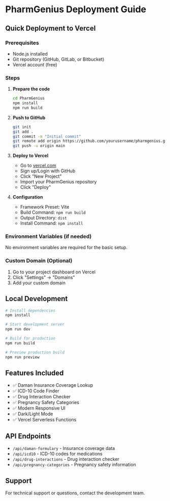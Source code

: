 # PharmGenius Deployment Guide

## Quick Deployment to Vercel

### Prerequisites
- Node.js installed
- Git repository (GitHub, GitLab, or Bitbucket)
- Vercel account (free)

### Steps

1. **Prepare the code**
   ```bash
   cd PharmGenius
   npm install
   npm run build
   ```

2. **Push to GitHub**
   ```bash
   git init
   git add .
   git commit -m "Initial commit"
   git remote add origin https://github.com/yourusername/pharmgenius.git
   git push -u origin main
   ```

3. **Deploy to Vercel**
   - Go to [vercel.com](https://vercel.com)
   - Sign up/Login with GitHub
   - Click "New Project"
   - Import your PharmGenius repository
   - Click "Deploy"

4. **Configuration**
   - Framework Preset: Vite
   - Build Command: `npm run build`
   - Output Directory: `dist`
   - Install Command: `npm install`

### Environment Variables (if needed)
No environment variables are required for the basic setup.

### Custom Domain (Optional)
1. Go to your project dashboard on Vercel
2. Click "Settings" → "Domains"
3. Add your custom domain

## Local Development

```bash
# Install dependencies
npm install

# Start development server
npm run dev

# Build for production
npm run build

# Preview production build
npm run preview
```

## Features Included

- ✅ Daman Insurance Coverage Lookup
- ✅ ICD-10 Code Finder
- ✅ Drug Interaction Checker
- ✅ Pregnancy Safety Categories
- ✅ Modern Responsive UI
- ✅ Dark/Light Mode
- ✅ Vercel Serverless Functions

## API Endpoints

- `/api/daman-formulary` - Insurance coverage data
- `/api/icd10` - ICD-10 codes for medications
- `/api/drug-interactions` - Drug interaction checker
- `/api/pregnancy-categories` - Pregnancy safety information

## Support

For technical support or questions, contact the development team.